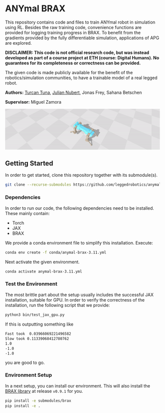 # ANYmal BRAX
This repository contains code and files to train ANYmal robot in simulation using RL. 
Besides the raw training code, convenience functions are provided for logging training progress in BRAX. 
To benefit from the gradients provided by the fully differentiable simulation, applications of APG are explored.

**DISCLAIMER: This code is not official research code, but was instead developed as part of a course project at ETH (course: Digital Humans). No guarantees for its completeness or correctness can be provided.**

The given code is made publicly available for the benefit of the robotics/simulation communities, to have a trainable model of a real legged robot.

**Authors:** [Turcan Tuna](https://www.turcantuna.com/), [Julian Nubert](https://www.juliannubert.com), Jonas Frey, Sahana Betschen

**Supervisor:** Miguel Zamora

![title_img](images/anymal_running.gif)

## Getting Started
In order to get started, clone this repository together with its submodule(s).

```bash
git clone --recurse-submodules https://github.com/leggedrobotics/anymal_brax.git
```

### Dependencies
In order to run our code, the following dependencies need to be installed. These mainly contain:
* Torch
* JAX
* BRAX

We provide a conda environment file to simplify this installation. Execute:
```bash
conda env create -f conda/anymal-brax-3.11.yml
```
Next activate the given environment.
```bash
conda activate anymal-brax-3.11.yml
```

### Test the Environment
The most brittle part about the setup usually includes the successful JAX installation, suitable for GPU. In order to verify the correctness of the installation, run the following script that we provide:
```bash
python3 bin/test_jax_gpu.py
```
If this is outputting something like
```
Fast took  0.03966069221496582
Slow took 0.11339068412780762
1.0
-1.0
-1.0
```
you are good to go.

### Environment Setup
In a next setup, you can install our environment. This will also install the [BRAX library](https://github.com/google/brax/tree/v0.9.1) at release `v0.9.1` for you.
```bash
pip install -e submodules/brax
pip install -e .
```
